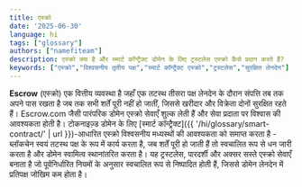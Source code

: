```yaml
---
title: एस्क्रो
date: '2025-06-30'
language: hi
tags: ["glossary"]
authors: ["namefiteam"]
description: एस्क्रो क्या है और स्मार्ट कॉन्ट्रैक्ट डोमेन के लिए ट्रस्टलेस एस्क्रो कैसे प्रदान करते हैं?
keywords: ["एस्क्रो","विश्वसनीय तृतीय पक्ष","स्मार्ट कॉन्ट्रैक्ट एस्क्रो","ट्रस्टलेस","सुरक्षित लेनदेन"]
---
```



**Escrow** (एस्क्रो) एक वित्तीय व्यवस्था है जहाँ एक तटस्थ तीसरा पक्ष लेनदेन के दौरान संपत्ति तब तक अपने पास रखता है जब तक सभी शर्तें पूरी नहीं हो जातीं, जिससे खरीदार और विक्रेता दोनों सुरक्षित रहते हैं। Escrow.com जैसी पारंपरिक डोमेन एस्क्रो सेवाएँ शुल्क लेती हैं और सेवा प्रदाता पर विश्वास की आवश्यकता होती है। टोकनाइज़्ड डोमेन के लिए [स्मार्ट कॉन्ट्रैक्ट]({{ '/hi/glossary/smart-contract/' | url }})-आधारित एस्क्रो विश्वसनीय मध्यस्थों की आवश्यकता को समाप्त करता है - ब्लॉकचेन स्वयं तटस्थ पक्ष के रूप में कार्य करता है, जब शर्तें पूरी हो जाती हैं तो स्वचालित रूप से धन जारी करता है और डोमेन स्वामित्व स्थानांतरित करता है। यह ट्रस्टलेस, पारदर्शी और अक्सर सस्ते एस्क्रो सेवाएँ बनाता है जो पूर्वनिर्धारित नियमों के अनुसार स्वचालित रूप से निष्पादित होती हैं, जिससे डोमेन लेनदेन में प्रतिपक्ष जोखिम कम होता है।